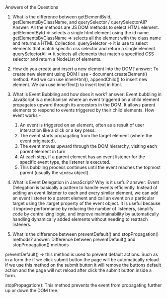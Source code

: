 Answers of the Questions 
1. What is the difference between getElementById, getElementsByClassName, and querySelector / querySelectorAll?
Answer: All the methods are JS DOM methods to select HTML element.
getElementById => selects a single html element using the id name.
getElementsByClassName => selects all the element with the class name and returns a HTML Collection.
querySelector => it is use to select elements that match specific css selector and return a single element.
querySelectorAll => it selects all elements that match a specified CSS selector and return a NodeList of elements.

2. How do you create and insert a new element into the DOM?
answer: 
To create new element using DOM I use - document.createElement() method. 
And we can use innerHtml(), appendChild() to insert new element. We can use innerText() to insert text in html.

3. What is Event Bubbling and how does it work?
answer:
Event bubbling in JavaScript is a mechanism where an event triggered on a child element propagates upward through its ancestors in the DOM. It allows parent elements to respond to events triggered by their child elements.
How event works -
    1. An event is triggered on an element, often as a result of user interaction like a click or a key press.
    2. The event starts propagating from the target element (where the event originated).
    3. The event moves upward through the DOM hierarchy, visiting each parent element in turn.
    4. At each step, if a parent element has an event listener for the specific event type, the listener is executed.
    5. This bubbling process continues until the event reaches the topmost parent (usually the `window` object).

4. What is Event Delegation in JavaScript? Why is it useful?
answer:
Event Delegation is basically a pattern to handle events efficiently. Instead of adding an event listener to each and every similar element, we can add an event listener to a parent element and call an event on a particular target using the .target property of the event object. 
It is useful because it improve performance by reducing the number of listeners, simplify code by centralizing logic, and improve maintainability by automatically handling dynamically added elements without needing to reattach listeners. 
5. What is the difference between preventDefault() and stopPropagation() methods?
answer:
Difference between preventDefault() and stopPropagation() methods -

preventDefault() => this method is used to  prevent default actions. Such as in a form the if we click submit button the page will be automatically reload. if we use this method on the submit button it will remove the buttons default action and the page will not reload after click the submit button inside a form.

stopPropagation(): This method prevents the event from propagating further up or down the DOM tree.